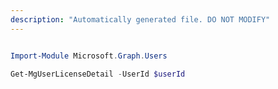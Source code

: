 ```yaml
---
description: "Automatically generated file. DO NOT MODIFY"
---
```


```powershell

Import-Module Microsoft.Graph.Users

Get-MgUserLicenseDetail -UserId $userId

```